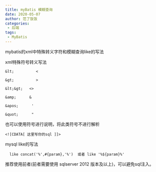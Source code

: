 ```yaml
---
title: myBatis 模糊查询
date: 2020-05-07
author: 范了饭饭
categories:
 - 后端
tags: 
 - MyBatis
---
```


mybatis的xml中特殊转义字符和模糊查询like的写法

xml特殊符号转义写法

    &lt;          < 

    &gt;          >  

    &lt;&gt;   <>

    &amp;      & 

    &apos;      '

    &quot;      "

也可以使用<![CDATA[ ]]>符号进行说明，将此类符号不进行解析 

    <![CDATA[ 这里写你的sql ]]>  

mysql like的写法
```
  like concat('%',#{param},'%')  或者 like '%${param}%'

```
  推荐使用前者(前者需要使用 sqlserver 2012 版本及以上)，可以避免sql注入。